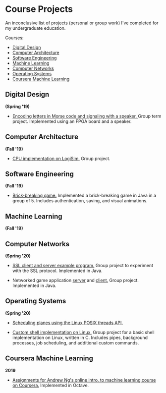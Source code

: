 # Course Projects

An inconclusive list of projects (personal or group work) I've completed for my undergraduate education.

Courses:
* [Digital Design](#digital-design)
* [Computer Architecture](#computer-architecture)
* [Software Engineering](#software-engineering)
* [Machine Learning](#machine-learning)
* [Computer Networks](#computer-networks)
* [Operating Systems](#operating-systems)
* [Coursera Machine Learning](#coursera-machine-learning)

## Digital Design 
**(Spring '19)**

* [Encoding letters in Morse code and signaling with a speaker. ](https://github.com/ege-erdogan/lab-project) Group term project. Implemented using an FPGA board and a speaker.

## Computer Architecture 
**(Fall '19)**

* [CPU implementation on LogiSim.](https://github.com/canardaaydin/303-Term-Project) Group project.

## Software Engineering 
**(Fall '19)**

* [Brick-breaking game.](https://github.com/foo-fighters/heartbreaker) Implemented a brick-breaking game in Java in a group of 5. Includes authentication, saving, and visual animations.

## Machine Learning 
**(Fall '19)**

## Computer Networks 
**(Spring '20)**

* [SSL client and server example program.](https://github.com/comp416-network/project2-codes) Group project to experiment with the SSL protocol. Implemented in Java.

* Networked game application [server](https://github.com/comp416-network/project1-master-follower) and [client.](https://github.com/comp416-network/project1-client) Group project. Implemented in Java.

## Operating Systems 
**(Spring '20)**

* [Scheduling planes using the Linux POSIX threads API.](https://github.com/ege-erdogan/comp304-project2) 

* [Custom shell implementation on Linux.](https://github.com/comp305project/shellgibi) Group project for a basic shell implementation on Linux, written in C. Includes pipes, background processes, job scheduling, and additional custom commands. 

## Coursera Machine Learning
**2019**

* [Assignments for Andrew Ng's online intro. to machine learning course on Coursera.](https://github.com/ege-erdogan/ml-assignments) Implemented in Octave.
